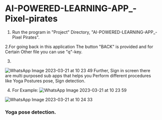 # AI-POWERED-LEARNING-APP_-Pixel-pirates
1. Run the program in "Project" Directory, "AI-POWERED-LEARNING-APP_-Pixel Pirates".


2.For going back in this application The button "BACK" is provided and for Certain Other file you can use "q"-key.

3. 
![WhatsApp Image 2023-03-21 at 10 23 49](https://user-images.githubusercontent.com/90235816/226522232-274c84a4-f34c-49aa-ad3f-6c70a536f395.jpg)
Further, Sign in screen there are multi purposed sub apps that helps you Perform different procedures like Yoga Postures pose, Sign detection.

4. For Example: 
![WhatsApp Image 2023-03-21 at 10 23 59](https://user-images.githubusercontent.com/90235816/226522264-87096afd-0db3-4195-99af-ef8ffb21e869.jpg)

![WhatsApp Image 2023-03-21 at 10 24 33](https://user-images.githubusercontent.com/90235816/226522300-3dc62ba3-aa04-4c1a-be7d-8ec2fd53ff69.jpg)
### Yoga pose detection.
